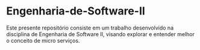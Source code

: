# Engenharia-de-Software-II
Este presente repositório consiste em um trabalho desenvolvido na disciplina de Engenharia de Software II, visando explorar e entender melhor o conceito de micro serviços. 
